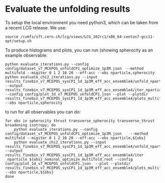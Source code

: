# Evaluate the unfolding results

To setup the local environment you need python3, which can be taken from a recent LCG release. We use:
```
source /cvmfs/sft.cern.ch/lcg/views/LCG_102rc1/x86_64-centos7-gcc11-opt/setup.sh
```

To produce histograms and plots, you can run (showing spherocity as an example observable:
```
python evaluate_iterations.py --config config/dataset_v7_MCEPOS_unfoldCP1_optimize_1p3M.json  --method multifold --migiter 0 1 2 10 20 --eff-acc --obs nparticle,spherocity
python evaluate_chi2_iterations.py --input results_finebin_v7_MCEPOS_sysCP1_1d_1p3M_eff_acc_ensemble4/unfold_nparticle_spherocity_nominal_optimize_multifold.root --output results_finebin_v7_MCEPOS_sysCP1_1d_1p3M_eff_acc_ensemble4/iter_nparticle_spherocity_nominal_optimize_multifold.root --config config/plot_1d_v7_MCEPOS_unfoldCP1.json --plot --plotdir results_finebin_v7_MCEPOS_sysCP1_1d_1p3M_eff_acc_ensemble4/plots_multifold/ --obs nparticle,spherocity
```

to run for all observables you can do:

```
for obs in spherocity thrust transverse_spherocity transverse_thrust broadening isotropy; do
    python evaluate_iterations.py --config config/dataset_v7_MCEPOS_unfoldCP1_optimize_1p3M.json    --method multifold --migiter 0 1 2 10 20 --eff-acc --obs nparticle,${obs}
    python evaluate_chi2_iterations.py --input results_finebin_v7_MCEPOS_sysCP1_1d_1p3M_eff_acc_ensemble4/unfold_nparticle_${obs}_nominal_optimize_multifold.root --output results_finebin_v7_MCEPOS_sysCP1_1d_1p3M_eff_acc_ensemble4/iter    _nparticle_${obs}_nominal_optimize_multifold.root --config config/plot_1d_v7_MCEPOS_unfoldCP1.json  --plot --plotdir results_finebin_v7_MCEPOS_sysCP1_1d_1p3M_eff_acc_ensemble4/plots_multifold/ --obs nparticle,${obs}
done
```

